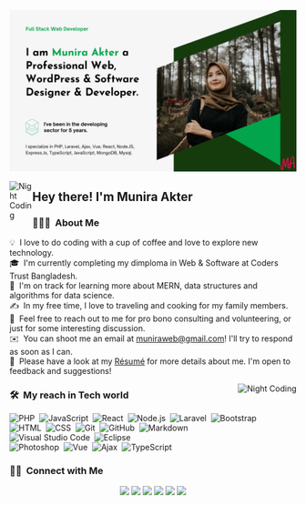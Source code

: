 ![Munira Akter Banner](https://github.com/Munira-Akter/Munira-Akter/blob/main/Munira%20Akter%20Youtube%20Channel%20Art.png)

<img alt="Night Coding" src="https://c.tenor.com/z2xJqhCpneIAAAAM/wave-hand.gif" width='40' align="left"/><h2>Hey there! I'm Munira Akter</h2>

<!-- ## 👋 &nbsp;Hey there! I'm Munira -->

### 👨🏻‍💻 &nbsp;About Me

💡 &nbsp;I love to do coding with a cup of coffee and love to explore new technology.\
🎓 &nbsp;I'm currently completing my dimploma in Web & Software at Coders Trust Bangladesh.\
🌱 &nbsp;I'm on track for learning more about MERN, data structures and algorithms for data science.\
✍️ &nbsp;In my free time, I love to traveling and cooking for my family members.\
💬 &nbsp;Feel free to reach out to me for pro bono consulting and volunteering, or just for some interesting discussion.\
✉️ &nbsp;You can shoot me an email at muniraweb@gmail.com! I'll try to respond as soon as I can.\
📄 &nbsp;Please have a look at my [Résumé](https://muniraakter.com/) for more details about me. I'm open to feedback and suggestions!

<img alt="Night Coding" src="https://cdn.dribbble.com/users/17707/screenshots/2413754/rrr.gif" align="right"/>

### 🛠 &nbsp;My reach in Tech world

![PHP](https://img.shields.io/badge/php-programming-blueviolet)&nbsp;
![JavaScript](https://img.shields.io/badge/-JavaScript-05122A?style=flat&logo=javascript)&nbsp;
![React](https://img.shields.io/badge/-React-05122A?style=flat&logo=react)&nbsp;
![Node.js](https://img.shields.io/badge/-Node.js-05122A?style=flat&logo=node.js)&nbsp;
![Laravel](https://img.shields.io/badge/php-laravel-important)&nbsp;
![Bootstrap](https://img.shields.io/badge/-Bootstrap-05122A?style=flat&logo=bootstrap&logoColor=563D7C)\
![HTML](https://img.shields.io/badge/-HTML-05122A?style=flat&logo=HTML5)&nbsp;
![CSS](https://img.shields.io/badge/-CSS-05122A?style=flat&logo=CSS3&logoColor=1572B6)&nbsp;
![Git](https://img.shields.io/badge/-Git-05122A?style=flat&logo=git)&nbsp;
![GitHub](https://img.shields.io/badge/-GitHub-05122A?style=flat&logo=github)&nbsp;
![Markdown](https://img.shields.io/badge/-Markdown-05122A?style=flat&logo=markdown)\
![Visual Studio Code](https://img.shields.io/badge/-Visual%20Studio%20Code-05122A?style=flat&logo=visual-studio-code&logoColor=007ACC)&nbsp;
![Eclipse](https://img.shields.io/badge/-Eclipse-05122A?style=flat&logo=eclipse-ide&logoColor=2C2255)\
![Photoshop](https://img.shields.io/badge/-Photoshop-05122A?style=flat&logo=adobe-photoshop)&nbsp;
![Vue](https://img.shields.io/badge/Vue-Js-success)&nbsp;
![Ajax](https://img.shields.io/badge/Ajax-JavaScript-yellowgreen)&nbsp;
![TypeScript](https://img.shields.io/badge/Type-Script-green)&nbsp;

<!-- ### ⚙️ &nbsp;GitHub Analytics -->

<!-- <p align="center">
  <img height="180em" src="https://github-readme-stats-eight-theta.vercel.app/api/top-langs/?username=AVS1508&layout=compact&langs_count=8&theme=algolia"/>
</a>
</p> -->

### 🤝🏻 &nbsp;Connect with Me

<p align="center">
<a href="https://www.muniraakter.com"><img src="https://img.shields.io/badge/-muniraakter.com-3423A6?style=flat&logo=Google-Chrome&logoColor=white"/></a>
<a href="https://www.linkedin.com/in/muniraakter/"><img src="https://img.shields.io/badge/-Munira%20Akter-0077B5?style=flat&logo=Linkedin&logoColor=white"/></a>
<a href="mailto:muniraweb@gmail.com"><img src="https://img.shields.io/badge/-muniraweb@gmail.com-D14836?style=flat&logo=Gmail&logoColor=white"/></a>
<a href="https://twitter.com/Muniraakter01"><img src="https://img.shields.io/badge/-@Muniraakter01-1DA1F2?style=flat&logo=Twitter&logoColor=white"/></a>
<a href="https://www.facebook.com/Muniraakter01"><img src="https://img.shields.io/badge/-@Muniraakter01-4267B2?style=flat&logo=Facebook&logoColor=white"/></a>
<a href="https://www.instagram.com/muniraakter01/"><img src="https://img.shields.io/badge/-@Munira-8a3ab9?style=flat&logo=Instagram&logoColor=white"/></a>
</p>

